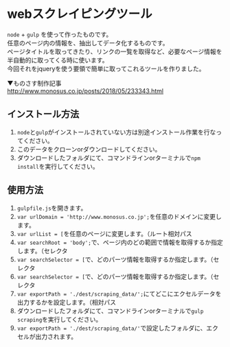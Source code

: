 # webスクレイピングツール

`node` + `gulp` を使って作ったものです。  
任意のページ内の情報を、抽出してデータ化するものです。   
ページタイトルを取ってきたり、リンクの一覧を取得など、必要なページ情報を半自動的に取ってくる時に使います。  
今回それをjqueryを使う要領で簡単に取ってこれるツールを作りました。

▼ものさす制作記事  
http://www.monosus.co.jp/posts/2018/05/233343.html

## インストール方法

1. `node`と`gulp`がインストールされていない方は別途インストール作業を行なってください。
1. このデータをクローンorダウンロードしてください。
1. ダウンロードしたフォルダにて、コマンドラインorターミナルで`npm install`を実行してください。

## 使用方法

1. `gulpfile.js`を開きます。
1. `var urlDomain = 'http://www.monosus.co.jp';`を任意のドメインに変更します。
1. `var urlList = [`を任意のページに変更します。（ルート相対パス
1. `var searchRoot = 'body';`で、ページ内のどの範囲で情報を取得するか指定します。（セレクタ
1. `var searchSelector = [`で、どのパーツ情報を取得するか指定します。（セレクタ
1. `var searchSelector = [`で、どのパーツ情報を取得するか指定します。（セレクタ
1. `var exportPath = './dest/scraping_data/';`にてどこにエクセルデータを出力するかを設定します。（相対パス
1. ダウンロードしたフォルダにて、コマンドラインorターミナルで`gulp scraping`を実行してください。
1. `var exportPath = './dest/scraping_data/'`で設定したフォルダに、エクセルが出力されます。